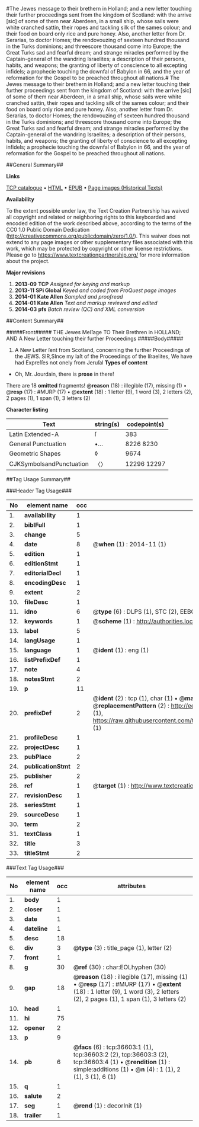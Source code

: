 #The Jewes message to their brethern in Holland; and a new letter touching their further proceedings sent from the kingdom of Scotland: with the arrive [sic] of some of them near Aberdeen, in a small ship, whose sails were white cranched sattin, their ropes and tackling silk of the sames colour; and their food on board only rice and pure honey. Also, another letter from Dr. Serarias, to doctor Homes; the rendovouzing of sexteen hundred thousand in the Turks dominions; and threescore thousand come into Europe; the Great Turks sad and fearful dream; and strange miracles performed by the Captain-general of the wandring Israelites; a description of their persons, habits, and weapons; the granting of liberty of conscience to all excepting infidels; a prophecie touching the downfal of Babylon in 66, and the year of reformation for the Gospel to be preached throughout all nations.#
The Jewes message to their brethern in Holland; and a new letter touching their further proceedings sent from the kingdom of Scotland: with the arrive [sic] of some of them near Aberdeen, in a small ship, whose sails were white cranched sattin, their ropes and tackling silk of the sames colour; and their food on board only rice and pure honey. Also, another letter from Dr. Serarias, to doctor Homes; the rendovouzing of sexteen hundred thousand in the Turks dominions; and threescore thousand come into Europe; the Great Turks sad and fearful dream; and strange miracles performed by the Captain-general of the wandring Israelites; a description of their persons, habits, and weapons; the granting of liberty of conscience to all excepting infidels; a prophecie touching the downfal of Babylon in 66, and the year of reformation for the Gospel to be preached throughout all nations.

##General Summary##

**Links**

[TCP catalogue](http://www.ota.ox.ac.uk/tcp/)  • 
[HTML](http://tei.it.ox.ac.uk/tcp/Texts-HTML/free/A46/A46883.html)  • 
[EPUB](http://tei.it.ox.ac.uk/tcp/Texts-EPUB/free/A46/A46883.epub) • 
[Page images (Historical Texts)](https://historicaltexts.jisc.ac.uk/eebo-99832132e)

**Availability**

To the extent possible under law, the Text Creation Partnership has waived all copyright and related or neighboring rights to this keyboarded and encoded edition of the work described above, according to the terms of the CC0 1.0 Public Domain Dedication (http://creativecommons.org/publicdomain/zero/1.0/). This waiver does not extend to any page images or other supplementary files associated with this work, which may be protected by copyright or other license restrictions. Please go to https://www.textcreationpartnership.org/ for more information about the project.

**Major revisions**

1. __2013-09__ __TCP__ *Assigned for keying and markup*
1. __2013-11__ __SPi Global__ *Keyed and coded from ProQuest page images*
1. __2014-01__ __Kate Allen__ *Sampled and proofread*
1. __2014-01__ __Kate Allen__ *Text and markup reviewed and edited*
1. __2014-03__ __pfs__ *Batch review (QC) and XML conversion*

##Content Summary##

#####Front#####
THE Jewes Meſſage TO Their Brethren in HOLLAND; AND A New Letter touching their further Proceedings 
#####Body#####

1. A New Letter ſent from Scotland, concerning the further Proceedings of the JEWS.
SIR,SInce my laſt of the Proceedings of the Iſraelites, We have had Expreſſes not onely from Jeruſal
**Types of content**

  * Oh, Mr. Jourdain, there is **prose** in there!

There are 18 **omitted** fragments! 
 @__reason__ (18) : illegible (17), missing (1)  •  @__resp__ (17) : #MURP (17)  •  @__extent__ (18) : 1 letter (9), 1 word (3), 2 letters (2), 2 pages (1), 1 span (1), 3 letters (2)

**Character listing**


|Text|string(s)|codepoint(s)|
|---|---|---|
|Latin Extended-A|ſ|383|
|General Punctuation|•…|8226 8230|
|Geometric Shapes|◊|9674|
|CJKSymbolsandPunctuation|〈〉|12296 12297|

##Tag Usage Summary##

###Header Tag Usage###

|No|element name|occ|attributes|
|---|---|---|---|
|1.|__availability__|1||
|2.|__biblFull__|1||
|3.|__change__|5||
|4.|__date__|8| @__when__ (1) : 2014-11 (1)|
|5.|__edition__|1||
|6.|__editionStmt__|1||
|7.|__editorialDecl__|1||
|8.|__encodingDesc__|1||
|9.|__extent__|2||
|10.|__fileDesc__|1||
|11.|__idno__|6| @__type__ (6) : DLPS (1), STC (2), EEBO-CITATION (1), PROQUEST (1), VID (1)|
|12.|__keywords__|1| @__scheme__ (1) : http://authorities.loc.gov/ (1)|
|13.|__label__|5||
|14.|__langUsage__|1||
|15.|__language__|1| @__ident__ (1) : eng (1)|
|16.|__listPrefixDef__|1||
|17.|__note__|4||
|18.|__notesStmt__|2||
|19.|__p__|11||
|20.|__prefixDef__|2| @__ident__ (2) : tcp (1), char (1)  •  @__matchPattern__ (2) : ([0-9\-]+):([0-9IVX]+) (1), (.+) (1)  •  @__replacementPattern__ (2) : http://eebo.chadwyck.com/downloadtiff?vid=$1&page=$2 (1), https://raw.githubusercontent.com/textcreationpartnership/Texts/master/tcpchars.xml#$1 (1)|
|21.|__profileDesc__|1||
|22.|__projectDesc__|1||
|23.|__pubPlace__|2||
|24.|__publicationStmt__|2||
|25.|__publisher__|2||
|26.|__ref__|1| @__target__ (1) : http://www.textcreationpartnership.org/docs/. (1)|
|27.|__revisionDesc__|1||
|28.|__seriesStmt__|1||
|29.|__sourceDesc__|1||
|30.|__term__|2||
|31.|__textClass__|1||
|32.|__title__|3||
|33.|__titleStmt__|2||


###Text Tag Usage###

|No|element name|occ|attributes|
|---|---|---|---|
|1.|__body__|1||
|2.|__closer__|1||
|3.|__date__|1||
|4.|__dateline__|1||
|5.|__desc__|18||
|6.|__div__|3| @__type__ (3) : title_page (1), letter (2)|
|7.|__front__|1||
|8.|__g__|30| @__ref__ (30) : char:EOLhyphen (30)|
|9.|__gap__|18| @__reason__ (18) : illegible (17), missing (1)  •  @__resp__ (17) : #MURP (17)  •  @__extent__ (18) : 1 letter (9), 1 word (3), 2 letters (2), 2 pages (1), 1 span (1), 3 letters (2)|
|10.|__head__|1||
|11.|__hi__|75||
|12.|__opener__|2||
|13.|__p__|9||
|14.|__pb__|6| @__facs__ (6) : tcp:36603:1 (1), tcp:36603:2 (2), tcp:36603:3 (2), tcp:36603:4 (1)  •  @__rendition__ (1) : simple:additions (1)  •  @__n__ (4) : 1 (1), 2 (1), 3 (1), 6 (1)|
|15.|__q__|1||
|16.|__salute__|2||
|17.|__seg__|1| @__rend__ (1) : decorInit (1)|
|18.|__trailer__|1||
